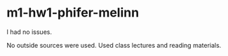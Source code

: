 # m1-hw1-phifer-melinn

I had no issues.

No outside sources were used. Used class lectures and reading materials.
